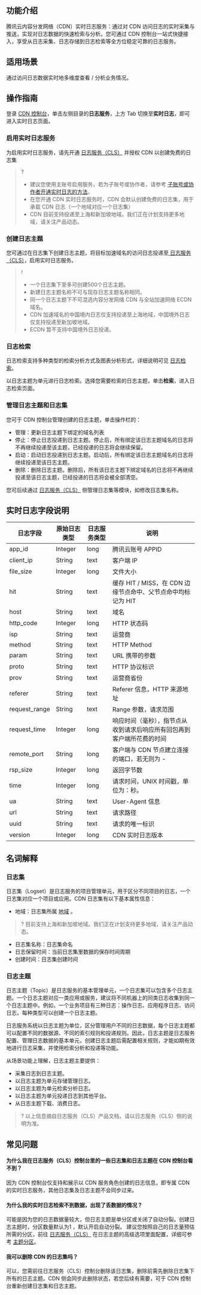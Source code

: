 

## 功能介绍

腾讯云内容分发网络（CDN）实时日志服务：通过对 CDN 访问日志的实时采集与推送，实现对日志数据的快速检索与分析。您可通过 CDN 控制台一站式快捷接入，享受从日志采集、日志存储到日志检索等全方位稳定可靠的日志服务。

## 适用场景

通过访问日志数据实时地多维度查看 / 分析业务情况。

## 操作指南

登录 [CDN 控制台](https://console.cloud.tencent.com/cdn)，单击左侧目录的**日志服务**，上方 Tab 切换至**实时日志**，即可进入实时日志页面。

### 启用实时日志服务

为启用实时日志服务，请先开通 [日志服务（CLS）](https://console.cloud.tencent.com/cls/search?region=ap-shanghai) 并授权 CDN 以创建免费的日志集

>?
>- 建议您使用主账号启用服务，若为子账号或协作者，请参考 [子账号或协作者开通实时日志的方法](https://cloud.tencent.com/document/product/228/65413)。
>- 在您开通 CDN 实时日志服务时，CDN 会默认创建免费的日志集，用于承载 CDN 日志（一个地域对应一个日志集）
>- CDN 目前支持投递至上海和新加坡地域。我们正在计划支持更多地域，请关注产品动态。

### 创建日志主题

您可通过在日志集下创建日志主题，将目标加速域名的访问日志投递至[ 日志服务（CLS）](https://console.cloud.tencent.com/cls/overview)，启用实时日志服务。

>!
>- 一个日志集下至多可创建500个日志主题。
>- 新建日志主题名称不可与现存日志主题名称相同。
>- 同一个日志主题下不可混选内容分发网络 CDN 与全站加速网络 ECDN 域名。
>- CDN 加速域名的中国境内日志仅支持投递至上海地域，中国境外日志仅支持投递至新加坡地域。
>- ECDN 暂不支持中国境外日志投递。

### 日志检索

日志检索支持多种类型的检索分析方式及图表分析形式，详细说明可见 [日志检索](https://cloud.tencent.com/document/product/614/12503)。

以日志主题为单元进行日志检索。选择您需要检索的日志主题，单击**检索**，进入日志检索页面。

### 管理日志主题和日志集

您可于 CDN 控制台管理创建的日志主题，单击操作栏的：

- 管理：更新日志主题下绑定的域名列表
- 停止：停止日志投递到日志主题。停止后，所有绑定该日志主题域名的日志将不再继续投递至该主题，已经投递的日志将会继续保留。
- 启动：启动日志投递到日志主题。启动后，所有绑定该日志主题域名的日志将继续投递至该日志主题。
- 删除：删除日志主题。删除后，所有该日志主题下绑定域名的日志将不再继续投递至该日志主题，已经投递的日志将会被全部清空。

您可后续通过 [日志服务（CLS）](https://console.cloud.tencent.com/cls/overview) 侧管理日志集等模块，如修改日志集名称。

## 实时日志字段说明

| 日志字段      | 原始日志类型 | 日志服务类型 | 说明                                                         |
| ------------- | ------------ | ------------ | ------------------------------------------------------------ |
| app_id        | Integer      | long         | 腾讯云账号 APPID                                             |
| client_ip     | String       | text         | 客户端 IP                                                    |
| file_size     | Integer      | long         | 文件大小                                                     |
| hit           | String       | text         | 缓存 HIT / MISS，在 CDN 边缘节点命中、父节点命中均标记为 HIT   |
| host          | String       | text         | 域名                                                         |
| http_code     | Integer      | long         | HTTP 状态码                                                  |
| isp           | String       | text         | 运营商                                                       |
| method        | String       | text         | HTTP Method                                                  |
| param         | String       | text         | URL 携带的参数                                               |
| proto         | String       | text         | HTTP 协议标识                                                |
| prov          | String       | text         | 运营商省份                                                   |
| referer       | String       | text         | Referer 信息，HTTP  来源地址                                 |
| request_range | String       | text         | Range 参数，请求范围                                         |
| request_time  | Integer      | long         | 响应时间（毫秒），指节点从收到请求后响应所有回包再到客户端所花费的时间 |
| remote_port  | String      | long         | 客户端与 CDN 节点建立连接的端口，若无则为 - |
| rsp_size      | Integer      | long         | 返回字节数                                                   |
| time          | Integer      | long         | 请求时间，UNIX 时间戳，单位为：秒。                                        |
| ua            | String       | text         | User-Agent 信息                                              |
| url           | String       | text         | 请求路径                                                     |
| uuid          | String       | text         | 请求的唯一标识                                               |
| version       | Integer      | long         | CDN 实时日志版本                                                    |

## 名词解释

### 日志集

日志集（Logset）是日志服务的项目管理单元，用于区分不同项目的日志，一个日志集对应一个项目或应用。CDN 日志集有以下基本属性信息：

- 地域：日志集所属 [地域](https://cloud.tencent.com/document/product/614/18940) 。
>? 目前支持上海和新加坡地域。我们正在计划支持更多地域，请关注产品动态。
- 日志集名称：日志集命名
- 日志保留时间：当前日志集里数据的保存时间周期
- 创建时间：日志集创建时间

### 日志主题

日志主题（Topic）是日志服务的基本管理单元，一个日志集可以包含多个日志主题。一个日志主题对应一类应用或服务，建议将不同机器上的同类日志收集到同一个日志主题中。例如，一个业务项目有三种日志：操作日志、应用程序日志、访问日志，每种类型可以创建一个日志主题。

日志服务系统以日志主题为单位，区分管理用户不同的日志数据，每个日志主题都可以配置不同的数据源、不同的索引规则和投递规则。因此，日志主题是日志服务配置、管理日志数据的基本单元，创建日志主题后需配置相关规则，才能如期有效地进行日志采集，并使用检索分析和投递等功能。

从场景功能上理解，日志主题主要提供：

- 采集日志到日志主题。
- 以日志主题为单元存储管理日志。
- 以日志主题为单元检索分析日志。
- 以日志主题为单元投递日志到其他平台。
- 从日志主题下载、消费日志。

>? 以上信息摘自日志服务（CLS）产品文档，请以日志服务（CLS）侧的说明为准。

## 常见问题

####  为什么我在日志服务（CLS）控制台里的一些日志集和日志主题在 CDN 控制台看不到？
因为 CDN 控制台仅支持和展示以 CDN 服务角色创建的日志信息，即专属 CDN 的实时日志服务，其他日志集及日志主题不会同步过来。
#### 为什么我的实时日志检索不到数据，出现了丢数据的情况？
可能是因为您的日志数据量较大，但日志主题是单分区或关闭了自动分裂。创建日志主题时，分区数量默认为1 ，默认开启自动分裂。
建议您按照自己的日志量预估所需的分区，前往 [日志服务（CLS）](https://console.cloud.tencent.com/cls/search?region=ap-shanghai) 在日志主题的高级选项里面配置，详细可参考 [主题分区](https://cloud.tencent.com/document/product/614/39259)。
####  我可以删除 CDN 的日志集吗？
可以，您需前往日志服务（CLS）控制台删除该日志集，删除前需先删除日志集下所有的日志主题。CDN 侧会同步此删除状态，若您后续有需要，可于 CDN 控制台重新创建日志集和日志主题。

